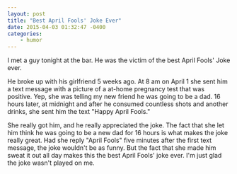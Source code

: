```yaml
---
layout: post
title: "Best April Fools' Joke Ever"
date: 2015-04-03 01:32:47 -0400
categories: 
    - humor
---
```

I met a guy tonight at the bar. He was the victim of the best April Fools' Joke ever.

He broke up with his girlfriend 5 weeks ago. At 8 am on April 1 she sent him a text message with a picture of a at-home pregnancy test that was positive. Yep, she was telling my new friend he was going to be a dad. 16 hours later, at midnight and after he consumed countless shots and another drinks, she sent him the text "Happy April Fools."

She really got him, and he really appreciated the joke. The fact that she let him think he was going to be a new dad for 16 hours is what makes the joke really great. Had she reply "April Fools" five minutes after the first text message, the joke wouldn't be as funny. But the fact that she made him sweat it out all day makes this the best April Fools' joke ever. I'm just glad the joke wasn't played on me.